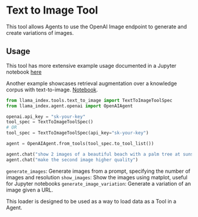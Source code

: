 # Text to Image Tool

This tool allows Agents to use the OpenAI Image endpoint to generate and create variations of images.

## Usage

This tool has more extensive example usage documented in a Jupyter notebook [here](https://github.com/run-llama/llama_index/blob/main/llama-index-integrations/tools/llama-index-tools-text-to-image/examples/text_to_image.ipynb)

Another example showcases retrieval augmentation over a knowledge corpus with text-to-image. [Notebook](https://github.com/emptycrown/llama-hub/blob/main/llama_hub/tools/notebooks/text_to_image-pg.ipynb).

```python
from llama_index.tools.text_to_image import TextToImageToolSpec
from llama_index.agent.openai import OpenAIAgent

openai.api_key = "sk-your-key"
tool_spec = TextToImageToolSpec()
# OR
tool_spec = TextToImageToolSpec(api_key="sk-your-key")

agent = OpenAIAgent.from_tools(tool_spec.to_tool_list())

agent.chat("show 2 images of a beautiful beach with a palm tree at sunset")
agent.chat("make the second image higher quality")
```

`generate_images`: Generate images from a prompt, specifying the number of images and resolution
`show_images`: Show the images using matplot, useful for Jupyter notebooks
`generate_image_variation`: Generate a variation of an image given a URL.

This loader is designed to be used as a way to load data as a Tool in a Agent.
